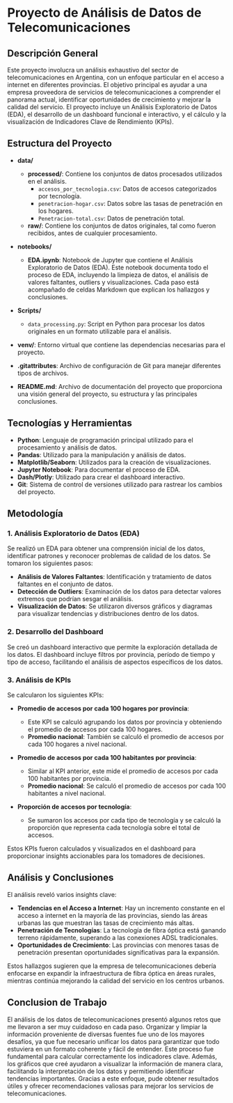 # Proyecto de Análisis de Datos de Telecomunicaciones

## Descripción General

Este proyecto involucra un análisis exhaustivo del sector de telecomunicaciones en Argentina, con un enfoque particular en el acceso a internet en diferentes provincias. El objetivo principal es ayudar a una empresa proveedora de servicios de telecomunicaciones a comprender el panorama actual, identificar oportunidades de crecimiento y mejorar la calidad del servicio. El proyecto incluye un Análisis Exploratorio de Datos (EDA), el desarrollo de un dashboard funcional e interactivo, y el cálculo y la visualización de Indicadores Clave de Rendimiento (KPIs).

## Estructura del Proyecto

- **data/**
  - **processed/**: Contiene los conjuntos de datos procesados utilizados en el análisis.
    - `accesos_por_tecnologia.csv`: Datos de accesos categorizados por tecnología.
    - `penetracion-hogar.csv`: Datos sobre las tasas de penetración en los hogares.
    - `Penetracion-total.csv`: Datos de penetración total.
  - **raw/**: Contiene los conjuntos de datos originales, tal como fueron recibidos, antes de cualquier procesamiento.
  
- **notebooks/**
  - **EDA.ipynb**: Notebook de Jupyter que contiene el Análisis Exploratorio de Datos (EDA). Este notebook documenta todo el proceso de EDA, incluyendo la limpieza de datos, el análisis de valores faltantes, outliers y visualizaciones. Cada paso está acompañado de celdas Markdown que explican los hallazgos y conclusiones.
  
- **Scripts/**
  - `data_processing.py`: Script en Python para procesar los datos originales en un formato utilizable para el análisis.

- **venv/**: Entorno virtual que contiene las dependencias necesarias para el proyecto.

- **.gitattributes**: Archivo de configuración de Git para manejar diferentes tipos de archivos.
  
- **README.md**: Archivo de documentación del proyecto que proporciona una visión general del proyecto, su estructura y las principales conclusiones.

## Tecnologías y Herramientas

- **Python**: Lenguaje de programación principal utilizado para el procesamiento y análisis de datos.
- **Pandas**: Utilizado para la manipulación y análisis de datos.
- **Matplotlib/Seaborn**: Utilizados para la creación de visualizaciones.
- **Jupyter Notebook**: Para documentar el proceso de EDA.
- **Dash/Plotly**: Utilizado para crear el dashboard interactivo.
- **Git**: Sistema de control de versiones utilizado para rastrear los cambios del proyecto.

## Metodología

### 1. Análisis Exploratorio de Datos (EDA)
Se realizó un EDA para obtener una comprensión inicial de los datos, identificar patrones y reconocer problemas de calidad de los datos. Se tomaron los siguientes pasos:

- **Análisis de Valores Faltantes**: Identificación y tratamiento de datos faltantes en el conjunto de datos.
- **Detección de Outliers**: Examinación de los datos para detectar valores extremos que podrían sesgar el análisis.
- **Visualización de Datos**: Se utilizaron diversos gráficos y diagramas para visualizar tendencias y distribuciones dentro de los datos.

### 2. Desarrollo del Dashboard
Se creó un dashboard interactivo que permite la exploración detallada de los datos. El dashboard incluye filtros por provincia, período de tiempo y tipo de acceso, facilitando el análisis de aspectos específicos de los datos.

### 3. Análisis de KPIs

Se calcularon los siguientes KPIs:

- **Promedio de accesos por cada 100 hogares por provincia**:
  - Este KPI se calculó agrupando los datos por provincia y obteniendo el promedio de accesos por cada 100 hogares.
  - **Promedio nacional**: También se calculó el promedio de accesos por cada 100 hogares a nivel nacional.

- **Promedio de accesos por cada 100 habitantes por provincia**:
  - Similar al KPI anterior, este mide el promedio de accesos por cada 100 habitantes por provincia.
  - **Promedio nacional**: Se calculó el promedio de accesos por cada 100 habitantes a nivel nacional.

- **Proporción de accesos por tecnología**:
  - Se sumaron los accesos por cada tipo de tecnología y se calculó la proporción que representa cada tecnología sobre el total de accesos.

Estos KPIs fueron calculados y visualizados en el dashboard para proporcionar insights accionables para los tomadores de decisiones.

## Análisis y Conclusiones

El análisis reveló varios insights clave:

- **Tendencias en el Acceso a Internet**: Hay un incremento constante en el acceso a internet en la mayoría de las provincias, siendo las áreas urbanas las que muestran las tasas de crecimiento más altas.
- **Penetración de Tecnologías**: La tecnología de fibra óptica está ganando terreno rápidamente, superando a las conexiones ADSL tradicionales.
- **Oportunidades de Crecimiento**: Las provincias con menores tasas de penetración presentan oportunidades significativas para la expansión.

Estos hallazgos sugieren que la empresa de telecomunicaciones debería enfocarse en expandir la infraestructura de fibra óptica en áreas rurales, mientras continúa mejorando la calidad del servicio en los centros urbanos.


## Conclusion de Trabajo 

El análisis de los datos de telecomunicaciones presentó algunos retos que me llevaron a ser muy cuidadoso en cada paso. Organizar y limpiar la información proveniente de diversas fuentes fue uno de los mayores desafíos, ya que fue necesario unificar los datos para garantizar que todo estuviera en un formato coherente y fácil de entender. Este proceso fue fundamental para calcular correctamente los indicadores clave. Además, los gráficos que creé ayudaron a visualizar la información de manera clara, facilitando la interpretación de los datos y permitiendo identificar tendencias importantes. Gracias a este enfoque, pude obtener resultados útiles y ofrecer recomendaciones valiosas para mejorar los servicios de telecomunicaciones.
